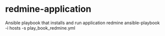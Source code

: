 # redmine-application
Ansible playbook that installs and run application redmine
ansible-playbook -i hosts -s play_book_redmine.yml 
